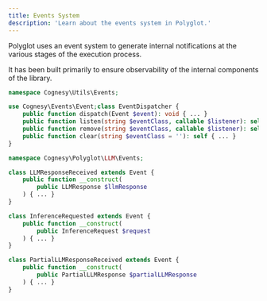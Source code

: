```yaml
---
title: Events System
description: 'Learn about the events system in Polyglot.'
---
```


Polyglot uses an event system to generate internal notifications at the various stages of the execution process.

It has been built primarily to ensure observability of the internal components of the library.

```php
namespace Cognesy\Utils\Events;

use Cognesy\Events\Event;class EventDispatcher {
    public function dispatch(Event $event): void { ... }
    public function listen(string $eventClass, callable $listener): self { ... }
    public function remove(string $eventClass, callable $listener): self { ... }
    public function clear(string $eventClass = ''): self { ... }
}

namespace Cognesy\Polyglot\LLM\Events;

class LLMResponseReceived extends Event {
    public function __construct(
        public LLMResponse $llmResponse
    ) { ... }
}

class InferenceRequested extends Event {
    public function __construct(
        public InferenceRequest $request
    ) { ... }
}

class PartialLLMResponseReceived extends Event {
    public function __construct(
        public PartialLLMResponse $partialLLMResponse
    ) { ... }
}
```



